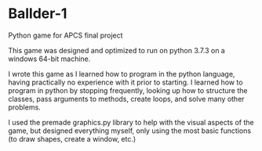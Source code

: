 # Ballder-1
Python game for APCS final project

This game was designed and optimized to run on python 3.7.3 on a windows 64-bit machine. 

I wrote this game as I learned how to program in the python language, having practically no experience with it prior to starting. I learned how to program in python by stopping frequently, looking up how to structure the classes, pass arguments to methods, create loops, and solve many other problems. 

I used the premade graphics.py library to help with the visual aspects of the game, but designed everything myself, only using the most basic functions (to draw shapes, create a window, etc.)

